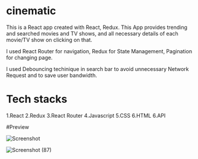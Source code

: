 # cinematic
This is a React app created with React, Redux. This App provides trending and searched movies and TV shows, and all necessary details of each movie/TV show on clicking on that.

I used React Router for navigation, Redux for State Management, Pagination for changing page.

I used Debouncing techinique in search bar to avoid unnecessary Network Request and to save user bandwidth.

# Tech stacks
1.React
2.Redux
3.React Router
4.Javascript
5.CSS
6.HTML
6.API

#Preview

![Screenshot ](https://github.com/ankitkanojiya07/cinematic/assets/94682775/dc2f76b0-8712-4278-9d02-c1656bf983a8)




![Screenshot (87)](https://github.com/ankitkanojiya07/cinematic/assets/94682775/2d998a6e-58f0-473a-8915-ef28ad86c1a0)

